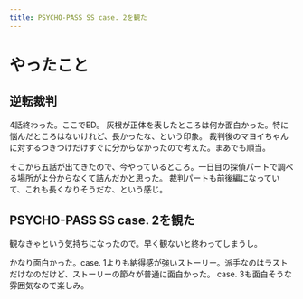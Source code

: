 ```yaml
---
title: PSYCHO-PASS SS case. 2を観た
---
```


# やったこと

## 逆転裁判

4話終わった。ここでED。
灰根が正体を表したところは何か面白かった。特に悩んだところはないけれど、長かったな、という印象。
裁判後のマヨイちゃんに対するつきつけだけすぐに分からなかったので考えた。まあでも順当。

そこから五話が出てきたので、今やっているところ。一日目の探偵パートで調べる場所がよ分からなくて詰んだかと思った。
裁判パートも前後編になっていて、これも長くなりそうだな、という感じ。

## PSYCHO-PASS SS case. 2を観た

観なきゃという気持ちになったので。早く観ないと終わってしまうし。

かなり面白かった。case. 1よりも納得感が強いストーリー。派手なのはラストだけなのだけど、ストーリーの節々が普通に面白かった。
case. 3も面白そうな雰囲気なので楽しみ。
